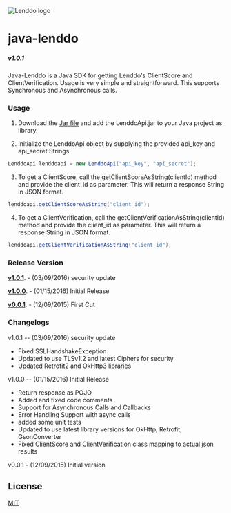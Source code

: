 ![Lenddo logo](http://cdn.alleywatch.com/wp-content/uploads/2013/11/lendo_logo.png)

# java-lenddo 
##### v1.0.1

### 
###
Java-Lenddo is a Java SDK for getting Lenddo's ClientScore and ClientVerification. Usage is very simple and straightforward. This supports Synchronous and Asynchronous calls. 

### Usage
1) Download the [Jar file](https://github.com/Lenddo/java-lenddo/releases/download/v1.0.1/LenddoApi.zip) and add the LenddoApi.jar to your Java project as library.

2) Initialize the LenddoApi object by supplying the provided api_key and api_secret Strings.
```java
LenddoApi lenddoapi = new LenddoApi("api_key", "api_secret");
```
3) To get a ClientScore, call the getClientScoreAsString(clientId) method and provide the client_id as parameter. This will return a response String in JSON format.
```java
lenddoapi.getClientScoreAsString("client_id");
```
4) To get a ClientVerification, call the getClientVerificationAsString(clientId) method and provide the client_id as parameter. This will return a response String in JSON format.
```java
lenddoapi.getClientVerificationAsString("client_id");
```

### Release Version
[**v1.0.1**](https://github.com/Lenddo/java-lenddo/releases/tag/v1.0.1).  - (03/09/2016) security update

[**v1.0.0**](https://github.com/Lenddo/java-lenddo/releases/tag/v1.0.0).  - (01/15/2016) Initial Release

[**v0.0.1**](https://github.com/Lenddo/java-lenddo/releases/tag/v0.0.1).  - (12/09/2015) First Cut

### Changelogs
v1.0.1  -- (03/09/2016) security update
- Fixed SSLHandshakeException
- Updated to use TLSv1.2 and latest Ciphers for security
- Updated Retrofit2 and OkHttp3 libraries


v1.0.0  -- (01/15/2016) Initial Release
- Return response as POJO
- Added and fixed code comments 
- Support for Asynchronous Calls and Callbacks
- Error Handling Support with async calls
- added some unit tests
- Updated to use latest library versions for OkHttp, Retrofit, GsonConverter
- Fixed ClientScore and ClientVerification class mapping to actual json results

        
v0.0.1  - (12/09/2015) Initial version


License
----

[MIT](https://raw.githubusercontent.com/Lenddo/java-lenddo/v1.0.0/LICENSE)
